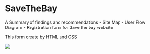 # SaveTheBay

A Summary of findings and recommendations - Site Map - User Flow Diagram - Registration form for Save the bay website

This form create by HTML and CSS

 <a href=""><img src="https://github.com/ajamzbox001/save-the-bay/blob/d99b1aeca3d7cca96cef77dbd96ea09cec7f2c98/image2.png" /></a>
